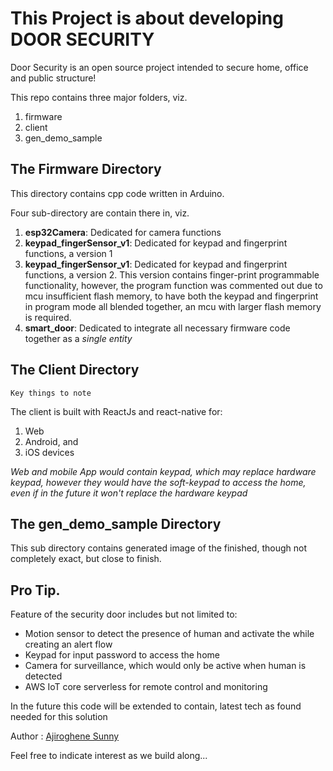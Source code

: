 # This Project is about developing DOOR SECURITY

Door Security is an open source project intended to secure home, office and public structure!

This repo contains three major folders, viz.

<ol>
    <li>firmware</li>
    <li>client</li>
    <li>gen_demo_sample</li>
</ol>

## The Firmware Directory

This directory contains cpp code written in Arduino.

Four sub-directory are contain there in, viz.

<ol>
    <li><strong>esp32Camera</strong>: Dedicated for camera functions</li>
    <li><strong>keypad_fingerSensor_v1</strong>: Dedicated for keypad and fingerprint functions, a version 1 </li>
    <li><strong>keypad_fingerSensor_v1</strong>: Dedicated for keypad and fingerprint functions, a version 2.  This version contains finger-print programmable functionality, however, the program function was commented out due to mcu insufficient flash memory, to have both the keypad and fingerprint in program mode all blended together, an mcu with larger flash memory is required.</li>
    <li><strong>smart_door</strong>: Dedicated to integrate all necessary firmware code together as a <em>single entity</em></li>
</ol>

## The Client Directory

`Key things to note`

The client is built with ReactJs and react-native for:

<ol>
    <li>Web</li>
    <li>Android, and</li>
    <li>iOS devices</li>
</ol>

_Web and mobile App would contain keypad, which may replace hardware keypad, however they would have the soft-keypad to access the home, even if in the future it won't replace the hardware keypad_

## The gen_demo_sample Directory

This sub directory contains generated image of the finished, though not completely exact, but close to finish.

## Pro Tip.

Feature of the security door includes but not limited to:

<ul>
    <li>Motion sensor to detect the presence of human and activate the while creating an alert flow</li>
    <li>Keypad for input password to access the home</li>
    <li>Camera for surveillance, which would only be active when human is detected</li>
    <li>AWS IoT core serverless for remote control and monitoring</li>
</ul>

In the future this code will be extended to contain, latest tech as found needed for this solution

Author : [Ajiroghene Sunny](https://github.com/Ajioz)

Feel free to indicate interest as we build along...
